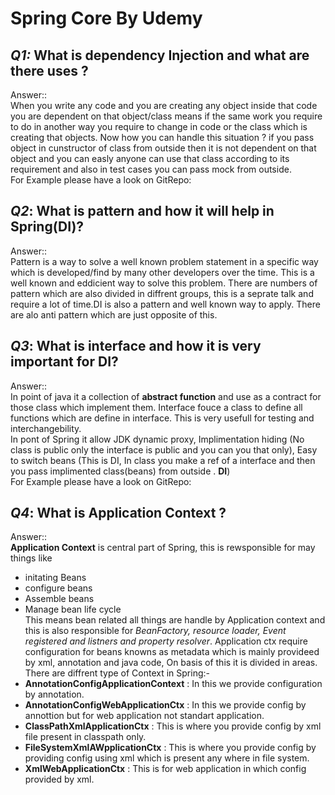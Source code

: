 # __Spring Core By Udemy__  

## _Q1:_ What is dependency Injection and what are there uses ?  
Answer::  
When you write any code and you are creating any object inside that code you are dependent on that object/class means if the same work you require to do in another way you require to change in code or
the class which is creating that objects. Now how you can handle this situation ? if you pass object in cunstructor of class from outside then it is not dependent on that object and you can easly anyone
can use that class according to its requirement and also in test cases you can pass mock from outside.  
For Example please have a look on GitRepo:


## _Q2_: What is pattern and how it will help in Spring(DI)?    
Answer::  
Pattern is a way to solve a well known problem statement in a specific way which is developed/find by many other developers over the time. This is a well known and eddicient way to solve this problem.
There are numbers of pattern which are also divided in diffrent groups, this is a seprate talk and require a lot of time.DI is also a pattern and well known way to apply. There are alo anti pattern which are just opposite of this.  

## _Q3_: What is interface and how it is very important for DI? 
Answer::  
In point of java it a collection of __abstract function__ and use as a contract for those class which implement them. Interface fouce a class to define all functions which are define in interface.
This is very usefull for testing and interchangebility.   
In pont of Spring it allow JDK dynamic proxy, Implimentation hiding (No class is public only the interface is public and you can you that only), Easy to switch beans (This is DI, In class you make a ref
of a interface and then you pass implimented class(beans) from outside . __DI__)   
For Example please have a look on GitRepo:  

## _Q4_: What is Application Context ?  
Answer::  
__Application Context__ is central part of Spring, this is rewsponsible for may things like   
* initating Beans  
* configure beans  
* Assemble beans  
* Manage bean life cycle  
This means bean related all things are handle by Application context and this is also responsible for _BeanFactory, resource loader, Event registered and listners and property resolver_.  Application ctx
require configuration for beans knowns as metadata which is mainly provideed by xml, annotation and java code, On basis of this it is divided in areas.  
There are diffrent type of Context in Spring:-  
* __AnnotationConfigApplicationContext__ : In this we provide configuration by annotation.  
* __AnnotationConfigWebApplicationCtx__ : In this we provide config by annottion but for web application not standart application.  
* __ClassPathXmlApplicationCtx__ : This is where you provide config by xml file present in classpath only.  
* __FileSystemXmlAWpplicationCtx__ : This is where you provide config by providing config using xml which is present any where in file system.  
* __XmlWebApplicationCtx__ : This is for web application in which config provided by xml.  


